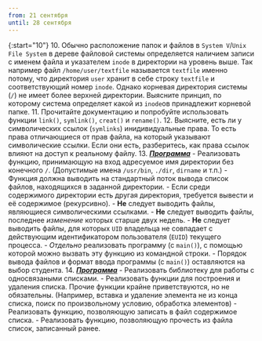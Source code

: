 ```yaml
---
from: 21 сентября
until: 28 сентября
---
```

{:start="10"}
10. Обычно расположение папок и файлов в `System V`/`Unix File System` в дереве файловой системы определяется наличием записи с именем файла и указателем `inode` в директории на уровень выше. Так например файл `/home/user/textfile` называется `textfile` именно потому, что директория `user` хранит в себе строку `textfile` и соответствующий номер `inode`.  Однако корневая директория системы (`/`) не имеет более верхней директории. Выясните принцип, по которому система определяет какой из `inode`ов принадлежит корневой папке.
11. Прочитайте документацию и попробуйте использовать функции `link()`, `symlink()`, `creat()` и `rename()`.
12. Выясните, есть ли у символических ссылок (`symlinks`) инидивидуальные права. То есть права отличающиеся от прав файла, на который указывают символические ссылки. Если они есть, разберитесь, как права ссылок влияют на доступ к реальному файлу.
13. [***Программа***](../programs)
    - Реализовать функцию, принимающую на вход адресуемое имя директории без конечного `/`. (Допустимые имена `/usr/bin`, `./dir`, `dirname` и т.п.)
    - Функция должна выводить на стандартный поток вывода список файлов, находящихся в заданной директории.
    - Если среди содержимого директории есть другая директория, требуется вывести и её содержимое (рекурсивно).
    - **Не** следует выводить файлы, являющиеся символическими ссылками.
    - **Не** следует выводить файлы, последнее *изменение* которых старше двух недель.
    - **Не** следует выводить файлы, для которых `UID` владельца не совпадает с действующим идентификатором пользователя (`EUID`) текущего процесса.
    - *Отдельно* реализовать программу (с `main()`), с помощью которой можно вызвать эту функцию из командной строки.
    - Порядок вывода файлов и формат ввода программы (с `main()`) оставляются на выбор студента.
14. [***Программа***](../programs)
    - Реализовать библиотеку для работы с односвязаными списками.
    - Реализовать функции для построения и удаления списка. Прочие функции крайне приветствуются, но не обязательны. (Например, вставка и удаление элемента не из конца списка, поиск по произвольному условию, обработка элементов)
    - Реализовать функцию, позволяющую записать в файл содержимое списка.
    - Реализовать функцию, позволяющую прочесть из файла список, записанный ранее.
